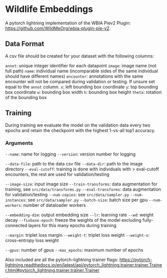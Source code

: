 # Wildlife Embeddings
A pytorch lightning implementation of the WBIA Piev2 Plugin: https://github.com/WildMeOrg/wbia-plugin-pie-v2.

## Data Format
A csv file should be created for your dataset with the following columns:

`annot`: unique integer identifier for each datapoint
`image`: image name (not full path)
`name`: individual name (incomparable sides of the same individual should have different names)
`encounter`: annotations with the same encounter will not be compared during validation or testing. If unsure set equal to the `annot` column.
`x`: left bounding box coordinate
`y`: top bounding box coordinate
`w`: bounding box width
`h`: bounding box height
`theta`: rotation of the bounding box

## Training
During training we evaluate the model on the validation data every two epochs and retain the checkpoint with the highest 1-vs-all top1 accuracy.

### Arguments

`--name`: name for logging
`--version`: version number for logging

`--data-file`: path to the data csv file
`--data-dir`: path to the image directory
`--eval-cutoff`: training is done with individuals with > eval-cutoff encounters, the rest are used for validation/testing

`--image-size`: input image size
`--train-transforms`: data augmentation for training, see `src/data/transforms.py`
`--eval-transforms`: data augmentation for validation/testing
`--num-copies`: see `src/data/sampler.py`
`--num-instances`: see `src/data/sampler.py`
`--batch-size`: batch size per gpu
`--num-workers`: number of dataloader workers

`--embedding-dim`: output embedding size
`--lr`: learning rate
`--wd`: weight decay
`--fixbase-epoch`: freeze the weights of the model excluding fully-connected layers for this many epochs during training

`--margin`: triplet loss margin
`--weight-t`: triplet loss weight
`--weight-x`: cross-entropy loss weight

`--gpus`: number of gpus
`--max_epochs`: maximum number of epochs

Also included are all the pytorch-lightning trainer flags: https://pytorch-lightning.readthedocs.io/en/latest/api/pytorch_lightning.trainer.trainer.Trainer.html#pytorch_lightning.trainer.trainer.Trainer

